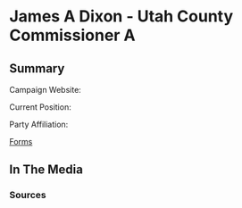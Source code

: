 # James A Dixon - Utah County Commissioner A

## Summary


Campaign Website:

Current Position:

Party Affiliation:

[Forms]()


## In The Media

### Sources

